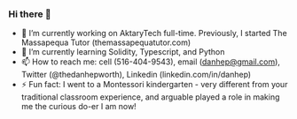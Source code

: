 ### Hi there 👋


- 🔭 I’m currently working on AktaryTech full-time. Previously, I started The Massapequa Tutor (themassapequatutor.com)
- 🌱 I’m currently learning Solidity, Typescript, and Python
- 📫 How to reach me: cell (516-404-9543), email (danhep@gmail.com), Twitter (@thedanhepworth), Linkedin (linkedin.com/in/danhep) 
- ⚡ Fun fact: I went to a Montessori kindergarten - very different from your traditional classroom experience, and arguable played a role in making me the curious do-er I am now! 
